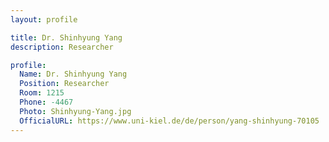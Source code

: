 ```yaml
---
layout: profile

title: Dr. Shinhyung Yang
description: Researcher

profile:
  Name: Dr. Shinhyung Yang
  Position: Researcher
  Room: 1215
  Phone: -4467
  Photo: Shinhyung-Yang.jpg
  OfficialURL: https://www.uni-kiel.de/de/person/yang-shinhyung-70105
---
```

